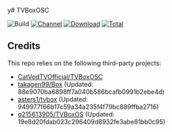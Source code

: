 y# TVBoxOSC

![Build](https://shields.io/github/workflow/status/o0HalfLife0o/TVBoxOSC/Test?logo=github&label=Build)
[![Channel](https://img.shields.io/badge/Follow-Telegram-blue.svg?logo=telegram)](https://t.me/TVBoxOSC)
[![Download](https://img.shields.io/github/v/release/o0HalfLife0o/TVBoxOSC?color=orange&logoColor=orange&label=Download&logo=DocuSign)](https://github.com/o0HalfLife0o/TVBoxOSC/releases/latest) 
[![Total](https://shields.io/github/downloads/o0HalfLife0o/TVBoxOSC/total?logo=Bookmeter&label=Counts&logoColor=yellow&color=yellow)](https://github.com/o0HalfLife0o/TVBoxOSC/releases)

## Credits
This repo relies on the following third-party projects:
- [CatVodTVOfficial/TVBoxOSC](https://github.com/CatVodTVOfficial/TVBoxOSC)
- [takagen99/Box](https://github.com/takagen99/Box) (Updated: 88e9070ba6898ff7a040b586bcafb0991b2ebe4d)
- [asters1/tvbox](https://github.com/asters1/tvbox) (Updated: 949977f66b17c59a34a235f4f79bc889ffba2716)
- [q215613905/TVBoxOS](https://github.com/q215613905/TVBoxOS) (Updated: 19e8d20fdab023c296409d8932fe3abe81bb0c95)
